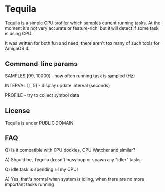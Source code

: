 # Tequila

Tequila is a simple CPU profiler which samples current running tasks. At the moment it's not very
accurate or feature-rich, but it will detect if some task is using CPU.

It was written for both fun and need; there aren't too many of such tools for AmigaOS 4.


## Command-line params

SAMPLES [99, 10000] - how often running task is sampled (Hz)

INTERVAL [1, 5] - display update interval (seconds)

PROFILE - try to collect symbol data

## License

Tequila is under PUBLIC DOMAIN.


## FAQ

Q) Is it compatible with CPU dockies, CPU Watcher and similar?

A) Should be, Tequila doesn't busyloop or spawn any "idler" tasks

Q) idle.task is spending all my CPU!

A) Yes, that's normal when system is idling, when there are no more important tasks running
